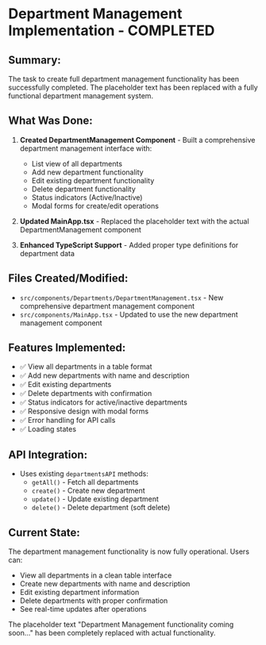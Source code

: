 # Department Management Implementation - COMPLETED

## Summary:
The task to create full department management functionality has been successfully completed. The placeholder text has been replaced with a fully functional department management system.

## What Was Done:
1. **Created DepartmentManagement Component** - Built a comprehensive department management interface with:
   - List view of all departments
   - Add new department functionality
   - Edit existing department functionality
   - Delete department functionality
   - Status indicators (Active/Inactive)
   - Modal forms for create/edit operations

2. **Updated MainApp.tsx** - Replaced the placeholder text with the actual DepartmentManagement component

3. **Enhanced TypeScript Support** - Added proper type definitions for department data

## Files Created/Modified:
- `src/components/Departments/DepartmentManagement.tsx` - New comprehensive department management component
- `src/components/MainApp.tsx` - Updated to use the new department management component

## Features Implemented:
- ✅ View all departments in a table format
- ✅ Add new departments with name and description
- ✅ Edit existing departments
- ✅ Delete departments with confirmation
- ✅ Status indicators for active/inactive departments
- ✅ Responsive design with modal forms
- ✅ Error handling for API calls
- ✅ Loading states

## API Integration:
- Uses existing `departmentsAPI` methods:
  - `getAll()` - Fetch all departments
  - `create()` - Create new department
  - `update()` - Update existing department
  - `delete()` - Delete department (soft delete)

## Current State:
The department management functionality is now fully operational. Users can:
- View all departments in a clean table interface
- Create new departments with name and description
- Edit existing department information
- Delete departments with proper confirmation
- See real-time updates after operations

The placeholder text "Department Management functionality coming soon..." has been completely replaced with actual functionality.
